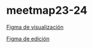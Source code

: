 # meetmap23-24

[Figma de visualización](https://www.figma.com/proto/2RGyEjivzkksYE1gZ9sY87/MeetMap?type=design&node-id=0-1&t=jCYoNrGNmEzMGOAr-0&scaling=min-zoom&page-id=0%3A1&starting-point-node-id=1%3A3)

[Figma de edición](https://www.figma.com/proto/2RGyEjivzkksYE1gZ9sY87/MeetMap?type=design&node-id=0-1&t=jCYoNrGNmEzMGOAr-0&scaling=min-zoom&page-id=0%3A1&starting-point-node-id=1%3A3)
